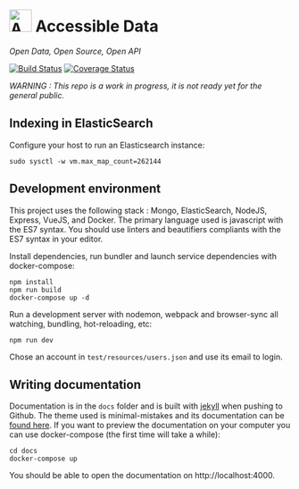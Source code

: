 # <img alt="Accessible Data logo" src="https://cdn.rawgit.com/koumoul-dev/accessible-data/master/public/assets/logo.svg" style="width:40px"> Accessible Data

*Open Data, Open Source, Open API*

[![Build Status](https://travis-ci.org/koumoul-dev/accessible-data.svg?branch=master)](https://travis-ci.org/koumoul-dev/accessible-data)
[![Coverage Status](https://coveralls.io/repos/github/koumoul-dev/accessible-data/badge.svg?branch=master)](https://coveralls.io/github/koumoul-dev/accessible-data?branch=master)

*WARNING : This repo is a work in progress, it is not ready yet for the general public.*

## Indexing in ElasticSearch

Configure your host to run an Elasticsearch instance:

    sudo sysctl -w vm.max_map_count=262144

## Development environment

This project uses the following stack : Mongo, ElasticSearch, NodeJS, Express, VueJS, and Docker. The primary language used is javascript with the ES7 syntax.
You should use linters and beautifiers compliants with the ES7 syntax in your editor.

Install dependencies, run bundler and launch service dependencies with docker-compose:

    npm install
    npm run build
    docker-compose up -d

Run a development server with nodemon, webpack and browser-sync all watching, bundling, hot-reloading, etc:

    npm run dev

Chose an account in `test/resources/users.json` and use its email to login.

## Writing documentation

Documentation is in the `docs` folder and is built with [jekyll](https://jekyllrb.com/) when pushing to Github. The theme used is minimal-mistakes and its documentation can be [found here](https://mmistakes.github.io/minimal-mistakes/). If you want to preview the documentation on your computer you can use docker-compose (the first time will take a while):

    cd docs
    docker-compose up

You should be able to open the documentation on http://localhost:4000.
